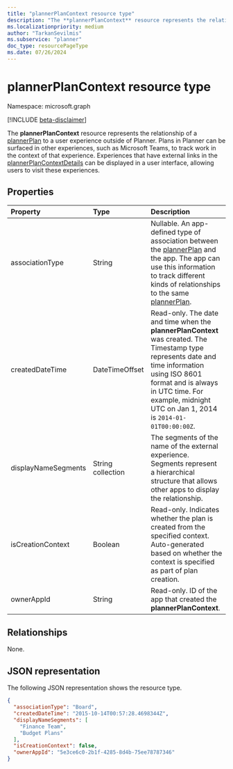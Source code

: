 ```yaml
---
title: "plannerPlanContext resource type"
description: "The **plannerPlanContext** resource represents the relationship of a plannerPlan to a user experience outside of Planner. Plans in Planner can be surfaced in other experiences, such as Microsoft Teams, to track work in the context of that experience."
ms.localizationpriority: medium
author: "TarkanSevilmis"
ms.subservice: "planner"
doc_type: resourcePageType
ms.date: 07/26/2024
---
```


# plannerPlanContext resource type

Namespace: microsoft.graph

[!INCLUDE [beta-disclaimer](../../includes/beta-disclaimer.md)]

The **plannerPlanContext** resource represents the relationship of a [plannerPlan](plannerplan.md) to a user experience outside of Planner. Plans in Planner can be surfaced in other experiences, such as Microsoft Teams, to track work in the context of that experience. Experiences that have external links in the [plannerPlanContextDetails](plannerplancontextdetails.md) can be displayed in a user interface, allowing users to visit these experiences.


## Properties
| Property	   | Type	|Description|
|:---------------|:--------|:----------|
|associationType|String|Nullable. An app-defined type of association between the [plannerPlan](plannerplan.md) and the app. The app can use this information to track different kinds of relationships to the same [plannerPlan](plannerplan.md).|
|createdDateTime|DateTimeOffset|Read-only. The date and time when the **plannerPlanContext** was created. The Timestamp type represents date and time information using ISO 8601 format and is always in UTC time. For example, midnight UTC on Jan 1, 2014 is `2014-01-01T00:00:00Z`.|
|displayNameSegments|String collection|The segments of the name of the external experience. Segments represent a hierarchical structure that allows other apps to display the relationship.|
|isCreationContext|Boolean|Read-only. Indicates whether the plan is created from the specified context. Auto-generated based on whether the context is specified as part of plan creation.|
|ownerAppId|String|Read-only. ID of the app that created the **plannerPlanContext**.|

## Relationships

None.

## JSON representation

The following JSON representation shows the resource type.

<!-- {
  "blockType": "resource",
  "optionalProperties": [

  ],
  "@odata.type": "microsoft.graph.plannerPlanContext"
}-->

```json
{
  "associationType": "Board",
  "createdDateTime": "2015-10-14T00:57:28.4698344Z",
  "displayNameSegments": [
    "Finance Team",
    "Budget Plans"
  ],
  "isCreationContext": false,
  "ownerAppId": "5e3ce6c0-2b1f-4285-8d4b-75ee78787346"
}

```

<!-- uuid: 8fcb5dbc-d5aa-4681-8e31-b001d5168d79
2015-10-25 14:57:30 UTC -->
<!--
{
  "type": "#page.annotation",
  "description": "plannerPlanContext resource",
  "keywords": "",
  "section": "documentation",
  "tocPath": "",
  "suppressions": []
}
-->


